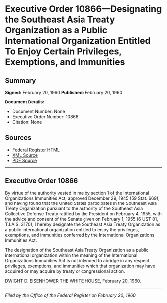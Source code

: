 # Executive Order 10866—Designating the Southeast Asia Treaty Organization as a Public International Organization Entitled To Enjoy Certain Privileges, Exemptions, and Immunities

## Summary

**Signed:** February 20, 1960
**Published:** February 20, 1960

**Document Details:**
- Document Number: None
- Executive Order Number: 10866
- Citation: None

## Sources
- [Federal Register HTML](https://www.presidency.ucsb.edu/documents/executive-order-10866-designating-the-southeast-asia-treaty-organization-public)
- [XML Source](None)
- [PDF Source](None)

---

## Executive Order 10866

By virtue of the authority vested in me by section 1 of the International Organizations Immunities Act, approved December 29, 1945 (59 Stat. 669), and having found that the United States participates in the Southeast Asia Treaty Organization pursuant to the authority of the Southeast Asia Collective Defense Treaty ratified by the President on February 4, 1955, with the advice and consent of the Senate given on February 1, 1955 (6 UST 81, T.I.A.S. 3170), I hereby designate the Southeast Asia Treaty Organization as a public international organization entitled to enjoy the privileges, exemptions, and immunities conferred by the International Organizations Immunities Act.

The designation of the Southeast Asia Treaty Organization as a public international organization within the meaning of the International Organizations Immunities Act is not intended to abridge in any respect privileges, exemptions, and immunities which that organization may have acquired or may acquire by treaty or congressional action.

DWIGHT D. EISENHOWER
THE WHITE HOUSE,
February 20, 1960.

---

*Filed by the Office of the Federal Register on February 20, 1960*
